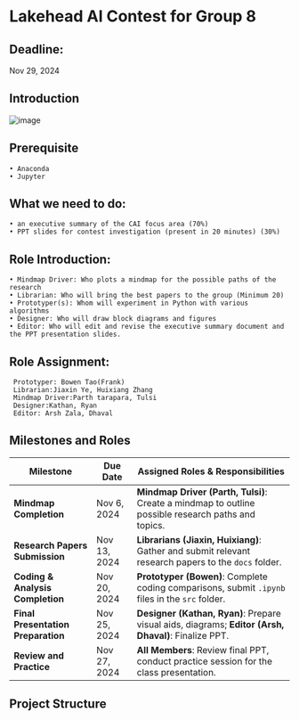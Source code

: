 # Lakehead AI Contest for Group 8

## Deadline:
Nov 29, 2024

## Introduction

![image](https://github.com/user-attachments/assets/eaf2bb04-af46-4595-b7e9-071114d2ce57)



## Prerequisite
	• Anaconda
	• Jupyter

## What we need to do:
	• an executive summary of the CAI focus area (70%)
	• PPT slides for contest investigation (present in 20 minutes) (30%)
	

## Role Introduction:
	• Mindmap Driver: Who plots a mindmap for the possible paths of the research
	• Librarian: Who will bring the best papers to the group (Minimum 20)
	• Prototyper(s): Whom will experiment in Python with various algorithms
	• Designer: Who will draw block diagrams and figures
	• Editor: Who will edit and revise the executive summary document and the PPT presentation slides.

 ## Role Assignment:
	 Prototyper: Bowen Tao(Frank)
	 Librarian:Jiaxin Ye, Huixiang Zhang
	 Mindmap Driver:Parth tarapara, Tulsi
	 Designer:Kathan, Ryan
	 Editor: Arsh Zala, Dhaval



## Milestones and Roles

| **Milestone**                   | **Due Date**     | **Assigned Roles & Responsibilities**                                                                 |
|---------------------------------|------------------|------------------------------------------------------------------------------------------------------|
| **Mindmap Completion**          | Nov 6, 2024     | **Mindmap Driver (Parth, Tulsi)**: Create a mindmap to outline possible research paths and topics.   |
| **Research Papers Submission**  | Nov 13, 2024     | **Librarians (Jiaxin, Huixiang)**: Gather and submit relevant research papers to the `docs` folder. |
| **Coding & Analysis Completion**| Nov 20, 2024    | **Prototyper (Bowen)**: Complete coding comparisons, submit `.ipynb` files in the `src` folder.      |
| **Final Presentation Preparation** | Nov 25, 2024 | **Designer (Kathan, Ryan)**: Prepare visual aids, diagrams; **Editor (Arsh, Dhaval)**: Finalize PPT.|
| **Review and Practice**         | Nov 27, 2024    | **All Members**: Review final PPT, conduct practice session for the class presentation.             |

## Project Structure
